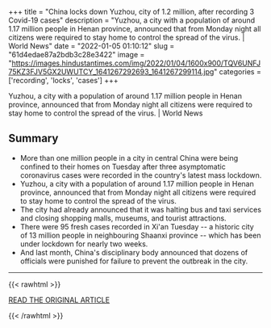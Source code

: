 +++
title = "China locks down Yuzhou, city of 1.2 million, after recording 3 Covid-19 cases"
description = "Yuzhou, a city with a population of around 1.17 million people in Henan province, announced that from Monday night all citizens were required to stay home to control the spread of the virus. | World News"
date = "2022-01-05 01:10:12"
slug = "61d4edae87a2bdb3c28e3422"
image = "https://images.hindustantimes.com/img/2022/01/04/1600x900/TQV6UNFJ75KZ3FJV5GX2UWUTCY_1641267292693_1641267299114.jpg"
categories = ['recording', 'locks', 'cases']
+++

Yuzhou, a city with a population of around 1.17 million people in Henan province, announced that from Monday night all citizens were required to stay home to control the spread of the virus. | World News

## Summary

- More than one million people in a city in central China were being confined to their homes on Tuesday after three asymptomatic coronavirus cases were recorded in the country's latest mass lockdown.
- Yuzhou, a city with a population of around 1.17 million people in Henan province, announced that from Monday night all citizens were required to stay home to control the spread of the virus.
- The city had already announced that it was halting bus and taxi services and closing shopping malls, museums, and tourist attractions.
- There were 95 fresh cases recorded in Xi'an Tuesday -- a historic city of 13 million people in neighbouring Shaanxi province -- which has been under lockdown for nearly two weeks.
- And last month, China's disciplinary body announced that dozens of officials were punished for failure to prevent the outbreak in the city.

---

{{< rawhtml >}}
  <p class="article-category">
    <a target="_blank" href="https://www.hindustantimes.com/world-news/china-locks-down-yuzhou-city-of-1-2-million-after-recording-3-covid-19-cases-101641267093194.html">READ THE ORIGINAL ARTICLE</a>
  </p>
{{< /rawhtml >}}
